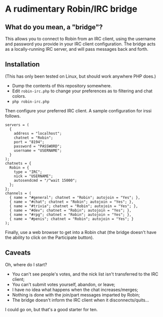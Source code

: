 # A rudimentary Robin/IRC bridge

## What do you mean, a "bridge"?

This allows you to connect to Robin from an IRC client, using the username and password you provide in your IRC client configuration. The bridge acts as a locally-running IRC server, and will pass messages back and forth.

## Installation

(This has only been tested on Linux, but should work anywhere PHP does.)

* Dump the contents of this repository somewhere.
* Edit `robin-irc.php` to change your preferences as to filtering and chat colors.
* `php robin-irc.php`

Then configure your preferred IRC client. A sample configuration for irssi follows.

    servers = (
      {
        address = "localhost";
        chatnet = "Robin";
        port = "8194";
        password = "PASSWORD";
        username = "USERNAME";
      }
    );
    chatnets = {
      Robin = {
        type = "IRC";
        nick = "USERNAME";
        autosendcmd = "/^wait 15000";
      };
    };
    channels = (
      { name = "#general"; chatnet = "Robin"; autojoin = "Yes"; },
      { name = "#chat"; chatnet = "Robin"; autojoin = "Yes"; },
      { name = "#trivia"; chatnet = "Robin"; autojoin = "Yes"; },
      { name = "#dev"; chatnet = "Robin"; autojoin = "Yes"; },
      { name = "#rpg"; chatnet = "Robin"; autojoin = "Yes"; },
      { name = "#penis"; chatnet = "Robin"; autojoin = "Yes"; }
    );

Finally, use a web browser to get into a Robin chat (the bridge doesn't have the ability to click on the Participate button).

## Caveats

Oh, where do I start?

* You can't see people's votes, and the nick list isn't transferred to the IRC client;
* You can't submit votes yourself, abandon, or leave;
* I have no idea what happens when the chat increases/merges;
* Nothing is done with the join/part messages imparted by Robin;
* The bridge doesn't inform the IRC client when it disconnects/quits...

I could go on, but that's a good starter for ten.
